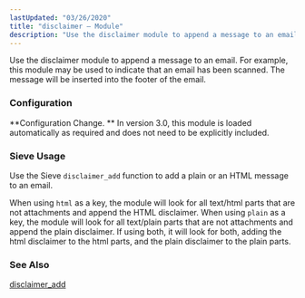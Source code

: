 ```yaml
---
lastUpdated: "03/26/2020"
title: "disclaimer – Module"
description: "Use the disclaimer module to append a message to an email For example this module may be used to indicate that an email has been scanned The message will be inserted into the footer of the email Configuration Change In version 3 0 this module is loaded automatically as required..."
---
```


<a name="idp19167440"></a> 

Use the disclaimer module to append a message to an email. For example, this module may be used to indicate that an email has been scanned. The message will be inserted into the footer of the email.

### <a name="modules.disclaimer.configuration"></a> Configuration

**Configuration Change. ** In version 3.0, this module is loaded automatically as required and does not need to be explicitly included.

### <a name="module.disclaimer.sieve"></a> Sieve Usage

Use the Sieve `disclaimer_add` function to add a plain or an HTML message to an email.

When using `html` as a key, the module will look for all text/html parts that are not attachments and append the HTML disclaimer. When using `plain` as a key, the module will look for all text/plain parts that are not attachments and append the plain disclaimer. If using both, it will look for both, adding the html disclaimer to the html parts, and the plain disclaimer to the plain parts.

### <a name="modules.disclaimer.seealso"></a> See Also

[disclaimer_add](/momentum/3/3-reference/sieve-ref-disclaimer-add)